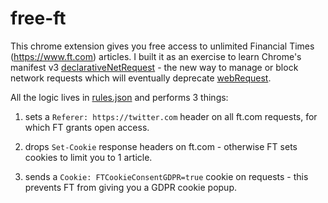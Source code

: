 # free-ft

This chrome extension gives you free access to unlimited Financial Times (https://www.ft.com) articles. I built it as an exercise to learn Chrome's manifest v3 [declarativeNetRequest](https://developer.chrome.com/docs/extensions/reference/declarativeNetRequest/) - the new way to manage or block network requests which will eventually deprecate [webRequest](https://developer.chrome.com/docs/extensions/reference/webRequest/).

All the logic lives in [rules.json](https://github.com/arkadiyt/free-ft/blob/main/rules.json) and performs 3 things:

1) sets a `Referer: https://twitter.com` header on all ft.com requests, for which FT grants open access.

2) drops `Set-Cookie` response headers on ft.com - otherwise FT sets cookies to limit you to 1 article.

3) sends a `Cookie: FTCookieConsentGDPR=true` cookie on requests - this prevents FT from giving you a GDPR cookie popup.

